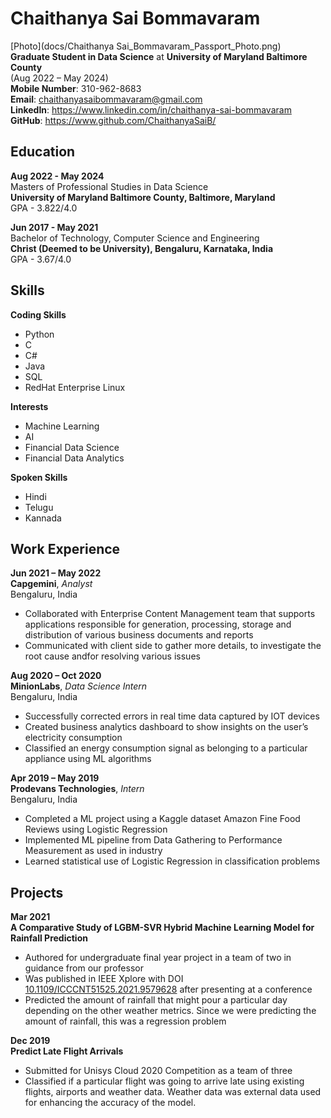 # Chaithanya Sai Bommavaram
[Photo](docs/Chaithanya Sai_Bommavaram_Passport_Photo.png)  
**Graduate Student in Data Science** at **University of Maryland Baltimore County**  
(Aug 2022 – May 2024)  
**Mobile Number**: 310-962-8683  
**Email**: chaithanyasaibommavaram@gmail.com  
**LinkedIn**: https://www.linkedin.com/in/chaithanya-sai-bommavaram  
**GitHub**: https://www.github.com/ChaithanyaSaiB/  

## Education
**Aug 2022 - May 2024**  
Masters of Professional Studies in Data Science  
**University of Maryland Baltimore County, Baltimore, Maryland**  
GPA - 3.822/4.0

**Jun 2017 - May 2021**  
Bachelor of Technology, Computer Science and Engineering  
**Christ (Deemed to be University), Bengaluru, Karnataka, India**  
GPA - 3.67/4.0

## Skills
**Coding Skills**
- Python
- C
- C#
- Java
- SQL
- RedHat Enterprise Linux

**Interests**
- Machine Learning
- AI
- Financial Data Science
- Financial Data Analytics

**Spoken Skills**
- Hindi
- Telugu
- Kannada

## Work Experience
**Jun 2021 – May 2022**  
**Capgemini**, *Analyst*  
Bengaluru, India
- Collaborated with Enterprise Content Management team that supports applications responsible for generation, processing, storage and distribution of various business documents and reports
- Communicated with client side to gather more details, to investigate the root cause andfor
resolving various issues

**Aug 2020 – Oct 2020**  
**MinionLabs**, *Data Science Intern*  
Bengaluru, India
- Successfully corrected errors in real time data captured by IOT devices
- Created business analytics dashboard to show insights on the user’s electricity consumption
- Classified an energy consumption signal as belonging to a particular appliance using ML algorithms

**Apr 2019 – May 2019**  
**Prodevans Technologies**, *Intern*  
Bengaluru, India
- Completed a ML project using a Kaggle dataset Amazon Fine Food Reviews using Logistic
Regression
- Implemented ML pipeline from Data Gathering to Performance Measurement as used in industry
- Learned statistical use of Logistic Regression in classification problems

## Projects
**Mar 2021**  
**A Comparative Study of LGBM-SVR Hybrid Machine Learning Model for Rainfall Prediction**
- Authored for undergraduate final year project in a team of two in guidance from our professor
- Was published in IEEE Xplore with DOI [10.1109/ICCCNT51525.2021.9579628](https://doi.org/10.1109/ICCCNT51525.2021.9579628) after presenting at a
conference
- Predicted the amount of rainfall that might pour a particular day depending on the other weather metrics. Since we were predicting the amount of rainfall, this was a regression problem

**Dec 2019**  
**Predict Late Flight Arrivals**
- Submitted for Unisys Cloud 2020 Competition as a team of three
- Classified if a particular flight was going to arrive late using existing flights, airports and weather data. Weather data was external data used for enhancing the accuracy of the model.
